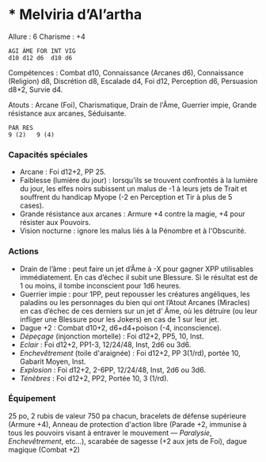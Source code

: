 # * Melviria d’Al’artha

Allure : 6
Charisme : +4

	AGI	ÂME	FOR	INT	VIG
	d10	d12	d6	d10	d6

Compétences : Combat d10, Connaissance (Arcanes d6), Connaissance (Religion) d8, Discrétion d8, Escalade d4, Foi d12, Perception d6, Persuasion d8+2, Survie d4.

Atouts : Arcane (Foi), Charismatique, Drain de l'Âme, Guerrier impie, Grande résistance aux arcanes, Séduisante.

	PAR	RES
	9 (2)	9 (4)

### Capacités spéciales
- Arcane : Foi d12+2, PP 25.
- Faiblesse (lumière du jour) : lorsqu'ils se trouvent confrontés à la lumière du jour, les elfes noirs subissent un malus de -1 à leurs jets de Trait et souffrent du handicap Myope (-2 en Perception et Tir à plus de 5 cases).
- Grande résistance aux arcanes : Armure +4 contre la magie, +4 pour résister aux Pouvoirs.
- Vision nocturne : ignore les malus liés à la Pénombre et à l'Obscurité.

### Actions
- Drain de l’âme : peut faire un jet d’Âme à -X pour gagner XPP utilisables immédiatement. En cas d’échec il subit une Blessure. Si le résultat est de 1 ou moins, il tombe inconscient pour 1d6 heures.
- Guerrier impie : pour 1PP, peut repousser les créatures angéliques, les paladins ou les personnages du bien qui ont l’Atout Arcanes (Miracles) en cas d’échec de ces derniers sur un jet d’ Âme, où les détruire (ou leur infliger une Blessure pour les Jokers) en cas de 1 sur leur jet.
- Dague +2 : Combat d10+2, d6+d4+poison (-4, inconscience).
- _Dépeçage_ (injonction mortelle) : Foi d12+2, PP5, 10, Inst.
- _Eclair_ : Foi d12+2, PP1-3, 12/24/48, Inst, 2d6 ou 3d6.
- _Enchevêtrement_ (toile d'araignée) : Foi d12+2, PP 3(1/rd), portée 10, Gabarit Moyen, Inst.
- _Explosion_ : Foi d12+2, 2-6PP, 12/24/48, Inst, 2d6 ou 3d6.
- _Ténèbres_ : Foi d12+2, PP2, Portée 10, 3 (1/rd).

### Équipement
25 po, 2 rubis de valeur 750 pa chacun, bracelets de défense supérieure (Armure +4), Anneau de protection d'action libre (Parade +2, immunise à tous les pouvoirs visant à entraver le mouvement — _Paralysie_, _Enchevêtrement_, etc...), scarabée de sagesse (+2 aux jets de Foi), dague magique (Combat +2)
